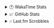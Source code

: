 <details>
  <summary>🕐 WakaTime Stats</summary><br/>

<!--START_SECTION:waka-->
![Code Time](http://img.shields.io/badge/Code%20Time-42%20hrs%2026%20mins-blue)

![Profile Views](http://img.shields.io/badge/Profile%20Views-9-blue)

![Lines of code](https://img.shields.io/badge/From%20Hello%20World%20I%27ve%20Written-4.1%20million%20lines%20of%20code-blue)

**🐱 My GitHub Data** 

> 📦 517.3 kB Used in GitHub's Storage 
 > 
> 🏆 635 Contributions in the Year 2025
 > 
> 💼 Opted to Hire
 > 
> 📜 12 Public Repositories 
 > 
> 🔑 13 Private Repositories 
 > 
**I'm an Early 🐤** 

```text
🌞 Morning                1763 commits        ███░░░░░░░░░░░░░░░░░░░░░░   10.22 % 
🌆 Daytime                6939 commits        ██████████░░░░░░░░░░░░░░░   40.23 % 
🌃 Evening                6509 commits        █████████░░░░░░░░░░░░░░░░   37.74 % 
🌙 Night                  2038 commits        ███░░░░░░░░░░░░░░░░░░░░░░   11.82 % 
```
📅 **I'm Most Productive on Monday** 

```text
Monday                   2950 commits        ████░░░░░░░░░░░░░░░░░░░░░   17.10 % 
Tuesday                  2184 commits        ███░░░░░░░░░░░░░░░░░░░░░░   12.66 % 
Wednesday                2160 commits        ███░░░░░░░░░░░░░░░░░░░░░░   12.52 % 
Thursday                 2716 commits        ████░░░░░░░░░░░░░░░░░░░░░   15.75 % 
Friday                   1887 commits        ███░░░░░░░░░░░░░░░░░░░░░░   10.94 % 
Saturday                 2541 commits        ████░░░░░░░░░░░░░░░░░░░░░   14.73 % 
Sunday                   2811 commits        ████░░░░░░░░░░░░░░░░░░░░░   16.30 % 
```


📊 **This Week I Spent My Time On** 

```text
🕑︎ Time Zone: Asia/Barnaul

💬 Programming Languages: 
PHP                      7 hrs 36 mins       ██████████░░░░░░░░░░░░░░░   38.90 % 
YAML                     6 hrs 14 mins       ████████░░░░░░░░░░░░░░░░░   31.91 % 
Twig                     1 hr 30 mins        ██░░░░░░░░░░░░░░░░░░░░░░░   07.67 % 
XML                      58 mins             █░░░░░░░░░░░░░░░░░░░░░░░░   05.01 % 
CSS                      43 mins             █░░░░░░░░░░░░░░░░░░░░░░░░   03.72 % 

🔥 Editors: 
PhpStorm                 19 hrs 33 mins      █████████████████████████   100.00 % 

💻 Operating System: 
Windows                  19 hrs 33 mins      █████████████████████████   100.00 % 
```

**I Mostly Code in PHP** 

```text
PHP                      24 repos            █████████████░░░░░░░░░░░░   51.06 % 
Batchfile                11 repos            ██████░░░░░░░░░░░░░░░░░░░   23.40 % 
Markdown                 1 repo              █░░░░░░░░░░░░░░░░░░░░░░░░   02.13 % 
Twig                     1 repo              █░░░░░░░░░░░░░░░░░░░░░░░░   02.13 % 
Pawn                     1 repo              █░░░░░░░░░░░░░░░░░░░░░░░░   02.13 % 
```




 Last Updated on 12/02/2025 00:55:43 UTC
<!--END_SECTION:waka-->
</details>

<details>
  <summary>📈 GitHub Stats</summary><br/>

[![belomaxorka's GitHub stats](https://github-readme-stats.vercel.app/api?username=belomaxorka&theme=buefy)](https://github.com/belomaxorka)
</details>

<details>
  <summary>🎶 Last.fm Scrobbles</summary><br/>

![My scrobbles](https://lastfm-recently-played.vercel.app/api?user=belomaxorka&show_user=header&count=3&footer_style=normal_stats)
</details>
